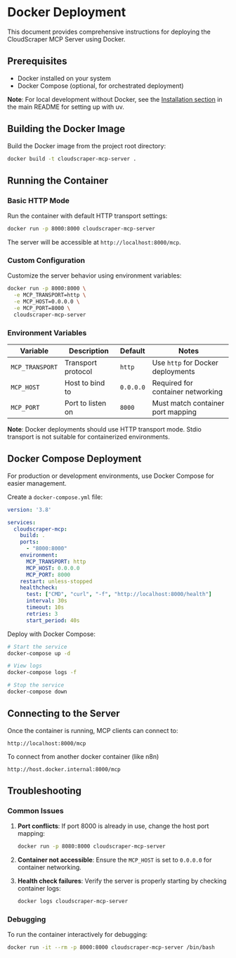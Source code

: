 # Docker Deployment

This document provides comprehensive instructions for deploying the CloudScraper MCP Server using Docker.

## Prerequisites

- Docker installed on your system
- Docker Compose (optional, for orchestrated deployment)

**Note**: For local development without Docker, see the [Installation section](README.md#installation) in the main README for setting up with uv.

## Building the Docker Image

Build the Docker image from the project root directory:

```bash
docker build -t cloudscraper-mcp-server .
```

## Running the Container

### Basic HTTP Mode

Run the container with default HTTP transport settings:

```bash
docker run -p 8000:8000 cloudscraper-mcp-server
```

The server will be accessible at `http://localhost:8000/mcp`.

### Custom Configuration

Customize the server behavior using environment variables:

```bash
docker run -p 8000:8000 \
  -e MCP_TRANSPORT=http \
  -e MCP_HOST=0.0.0.0 \
  -e MCP_PORT=8000 \
  cloudscraper-mcp-server
```

### Environment Variables

| Variable | Description | Default | Notes |
|----------|-------------|---------|-------|
| `MCP_TRANSPORT` | Transport protocol | `http` | Use `http` for Docker deployments |
| `MCP_HOST` | Host to bind to | `0.0.0.0` | Required for container networking |
| `MCP_PORT` | Port to listen on | `8000` | Must match container port mapping |

**Note**: Docker deployments should use HTTP transport mode. Stdio transport is not suitable for containerized environments.

## Docker Compose Deployment

For production or development environments, use Docker Compose for easier management.

Create a `docker-compose.yml` file:

```yaml
version: '3.8'

services:
  cloudscraper-mcp:
    build: .
    ports:
      - "8000:8000"
    environment:
      MCP_TRANSPORT: http
      MCP_HOST: 0.0.0.0
      MCP_PORT: 8000
    restart: unless-stopped
    healthcheck:
      test: ["CMD", "curl", "-f", "http://localhost:8000/health"]
      interval: 30s
      timeout: 10s
      retries: 3
      start_period: 40s
```

Deploy with Docker Compose:

```bash
# Start the service
docker-compose up -d

# View logs
docker-compose logs -f

# Stop the service
docker-compose down
```

## Connecting to the Server

Once the container is running, MCP clients can connect to:

```
http://localhost:8000/mcp
```

To connect from another docker container (like n8n)
```
http://host.docker.internal:8000/mcp
```


## Troubleshooting

### Common Issues

1. **Port conflicts**: If port 8000 is already in use, change the host port mapping:
   ```bash
   docker run -p 8080:8000 cloudscraper-mcp-server
   ```

2. **Container not accessible**: Ensure the `MCP_HOST` is set to `0.0.0.0` for container networking.

3. **Health check failures**: Verify the server is properly starting by checking container logs:
   ```bash
   docker logs cloudscraper-mcp-server
   ```

### Debugging

To run the container interactively for debugging:

```bash
docker run -it --rm -p 8000:8000 cloudscraper-mcp-server /bin/bash
```
